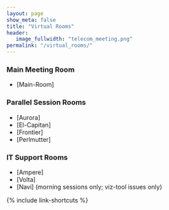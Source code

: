 ```yaml
---
layout: page
show_meta: false
title: "Virtual Rooms"
header:
   image_fullwidth: "telecom_meeting.png"
permalink: "/virtual_rooms/"
---
```


### Main Meeting Room
* [Main-Room]

### Parallel Session Rooms
* [Aurora]
* [El-Capitan]
* [Frontier]
* [Perlmutter]

### IT Support Rooms

* [Ampere]
* [Volta]
* [Navi] (morning sessions only; viz-tool issues only)

{% include link-shortcuts %}

